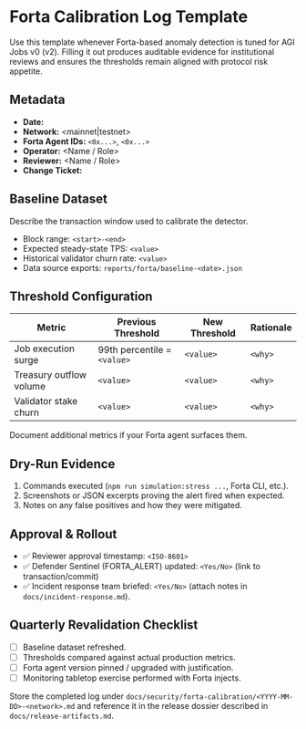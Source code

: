 # Forta Calibration Log Template

Use this template whenever Forta-based anomaly detection is tuned for AGI Jobs v0 (v2).
Filling it out produces auditable evidence for institutional reviews and ensures the
thresholds remain aligned with protocol risk appetite.

## Metadata

- **Date:** <YYYY-MM-DD>
- **Network:** <mainnet|testnet>
- **Forta Agent IDs:** `<0x...>`, `<0x...>`
- **Operator:** <Name / Role>
- **Reviewer:** <Name / Role>
- **Change Ticket:** <Link to owner-control change record>

## Baseline Dataset

Describe the transaction window used to calibrate the detector.

- Block range: `<start>-<end>`
- Expected steady-state TPS: `<value>`
- Historical validator churn rate: `<value>`
- Data source exports: `reports/forta/baseline-<date>.json`

## Threshold Configuration

| Metric | Previous Threshold | New Threshold | Rationale |
| --- | --- | --- | --- |
| Job execution surge | 99th percentile = `<value>` | `<value>` | `<why>` |
| Treasury outflow volume | `<value>` | `<value>` | `<why>` |
| Validator stake churn | `<value>` | `<value>` | `<why>` |

Document additional metrics if your Forta agent surfaces them.

## Dry-Run Evidence

1. Commands executed (`npm run simulation:stress ...`, Forta CLI, etc.).
2. Screenshots or JSON excerpts proving the alert fired when expected.
3. Notes on any false positives and how they were mitigated.

## Approval & Rollout

- ✅ Reviewer approval timestamp: `<ISO-8601>`
- ✅ Defender Sentinel (FORTA_ALERT) updated: `<Yes/No>` (link to transaction/commit)
- ✅ Incident response team briefed: `<Yes/No>` (attach notes in `docs/incident-response.md`).

## Quarterly Revalidation Checklist

- [ ] Baseline dataset refreshed.
- [ ] Thresholds compared against actual production metrics.
- [ ] Forta agent version pinned / upgraded with justification.
- [ ] Monitoring tabletop exercise performed with Forta injects.

Store the completed log under `docs/security/forta-calibration/<YYYY-MM-DD>-<network>.md`
and reference it in the release dossier described in `docs/release-artifacts.md`.
